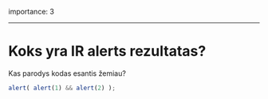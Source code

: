importance: 3

---

# Koks yra IR alerts rezultatas?

Kas parodys kodas esantis žemiau?

```js
alert( alert(1) && alert(2) );
```

